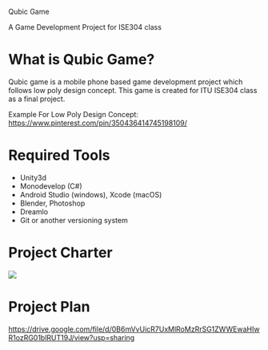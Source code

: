 Qubic Game

A Game Development Project for ISE304 class

# What is Qubic Game?

Qubic game is a mobile phone based game development project which follows low poly design concept. This game is created for ITU ISE304 class as a final project.

Example For Low Poly Design Concept: https://www.pinterest.com/pin/350436414745198109/

# Required Tools
- Unity3d
- Monodevelop (C#)
- Android Studio (windows), Xcode (macOS)
- Blender, Photoshop
- Dreamlo
- Git or another versioning system

# Project Charter
<a href="https://hizliresim.com/Byp49g"><img src="https://i.hizliresim.com/Byp49g.png"></a>

# Project Plan
https://drive.google.com/file/d/0B6mVvUicR7UxMlRoMzRrSG1ZWWEwaHIwR1ozRG01blRUT19J/view?usp=sharing
